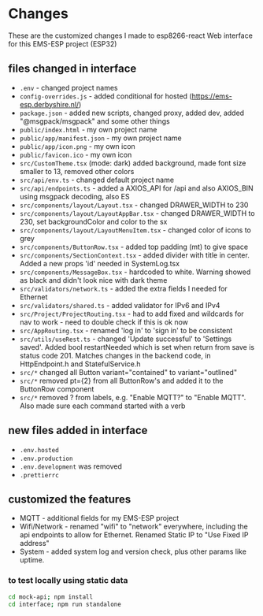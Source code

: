 # Changes

These are the customized changes I made to esp8266-react Web interface for this EMS-ESP project (ESP32)

## files changed in interface

- `.env` - changed project names
- `config-overrides.js` - added conditional for hosted (https://ems-esp.derbyshire.nl/)
- `package.json` - added new scripts, changed proxy, added dev, added "@msgpack/msgpack" and some other things
- `public/index.html` - my own project name
- `public/app/manifest.json` - my own project name
- `public/app/icon.png` - my own icon
- `public/favicon.ico` - my own icon
- `src/CustomTheme.tsx` (mode: dark) added background, made font size smaller to 13, removed other colors
- `src/api/env.ts` - changed default project name
- `src/api/endpoints.ts` - added a AXIOS_API for /api and also AXIOS_BIN using msgpack decoding, also ES
- `src/components/layout/Layout.tsx` - changed DRAWER_WIDTH to 230
- `src/components/layout/LayoutAppBar.tsx` - changed DRAWER_WIDTH to 230, set backgroundColor and color to the sx
- `src/components/layout/LayoutMenuItem.tsx` - changed color of icons to grey
- `src/components/ButtonRow.tsx` - added top padding (mt) to give space
- `src/components/SectionContext.tsx` - added divider with title in center. Added a new props 'id' needed in SystemLog.tsx
- `src/components/MessageBox.tsx` - hardcoded to white. Warning showed as black and didn't look nice with dark theme
- `src/validators/network.ts` - added the extra fields I needed for Ethernet
- `src/validators/shared.ts` - added validator for IPv6 and IPv4
- `src/Project/ProjectRouting.tsx` - had to add fixed and wildcards for nav to work - need to double check if this is ok now
- `src/AppRouting.tsx` - renamed 'log in' to 'sign in' to be consistent
- `src/utils/useRest.ts` - changed 'Update successful' to 'Settings saved'. Added bool restartNeeded which is set when return from save is status code 201. Matches changes in the backend code, in HttpEndpoint.h and StatefulService.h
- `src/*` changed all Button variant="contained" to variant="outlined"
- `src/*` removed pt={2} from all ButtonRow's and added it to the ButtonRow component
- `src/*` removed ? from labels, e.g. "Enable MQTT?" to "Enable MQTT". Also made sure each command started with a verb

## new files added in interface

- `.env.hosted`
- `.env.production`
- `.env.development` was removed
- `.prettierrc`

## customized the features

- MQTT - additional fields for my EMS-ESP project
- Wifi/Network - renamed "wifi" to "network" everywhere, including the api endpoints to allow for Ethernet. Renamed Static IP to "Use Fixed IP address"
- System - added system log and version check, plus other params like uptime.

### to test locally using static data

```sh
cd mock-api; npm install
cd interface; npm run standalone
```
